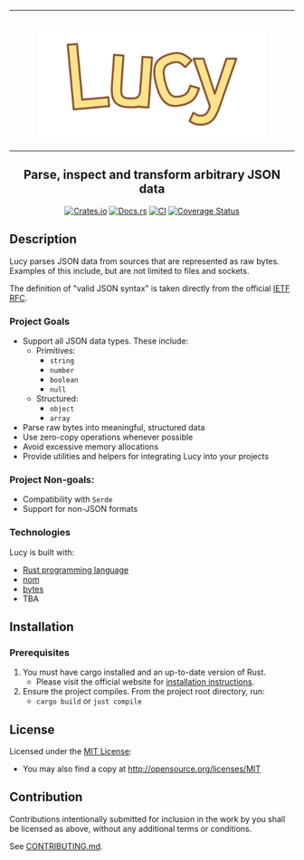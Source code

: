 <div align="center">
    <hr /><br/>
    <img src="assets/logo.svg" width="400" alt="Lucy logo" />
    <hr />
    <h2 align="center">  
        Parse, inspect and transform arbitrary JSON data
    </h2>

[![Crates.io](https://img.shields.io/crates/v/lucy.svg)](https://crates.io/crates/lucy)
[![Docs.rs](https://docs.rs/lucy/badge.svg)](https://docs.rs/lucy)
[![CI](https://github.com/dark-fusion/lucy/workflows/CI/badge.svg)](https://github.com/dark-fusion/lucy/actions)
[![Coverage Status](https://coveralls.io/repos/github/dark-fusion/lucy/badge.svg?branch=main)](https://coveralls.io/github/dark-fusion/lucy?branch=main)

</div>

## Description

Lucy parses JSON data from sources that are represented as raw bytes. Examples of this include, but
are not limited to files and sockets.

The definition of "valid JSON syntax" is taken directly from the
official [IETF RFC](https://datatracker.ietf.org/doc/html/rfc8259).

### Project Goals

- Support all JSON data types. These include:
    - Primitives:
        - `string`
        - `number`
        - `boolean`
        - `null`
    - Structured:
        - `object`
        - `array`
- Parse raw bytes into meaningful, structured data
- Use zero-copy operations whenever possible
- Avoid excessive memory allocations
- Provide utilities and helpers for integrating Lucy into your projects

### Project Non-goals:

- Compatibility with `Serde`
- Support for non-JSON formats

### Technologies

Lucy is built with:

- [Rust programming language](https://rust-lang.org/)
- [nom](https://github.com/Geal/nom)
- [bytes](https://github.com/tokio-rs/bytes)
- TBA

## Installation

### Prerequisites

1. You must have cargo installed and an up-to-date version of Rust.
    - Please visit the official website
      for [installation instructions](https://www.rust-lang.org/tools/install).
2. Ensure the project compiles. From the project root directory, run:
    - `cargo build` or `just compile`

## License

Licensed under the [MIT License](LICENSE):

- You may also find a copy at http://opensource.org/licenses/MIT

## Contribution

Contributions intentionally submitted for inclusion in the work by you shall be licensed as above,
without any additional terms or conditions.

See [CONTRIBUTING.md](CONTRIBUTING.md).
